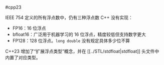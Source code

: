 #cpp23

IEEE 754 定义的所有浮点数中，仍有三种浮点数 C++ 没有实现：
* FP16：16 位浮点
* bfloat16：广泛用于机器学习的 16 位浮点，精度较低但支持数字更大
* FP128：128 位浮点。`long double` 没有规定具体多少位不算

C++23 增加了“扩展浮点类型”概念，并在 [[../STL/stdfloat|stdfloat]] 头文件中内置了对应类型。